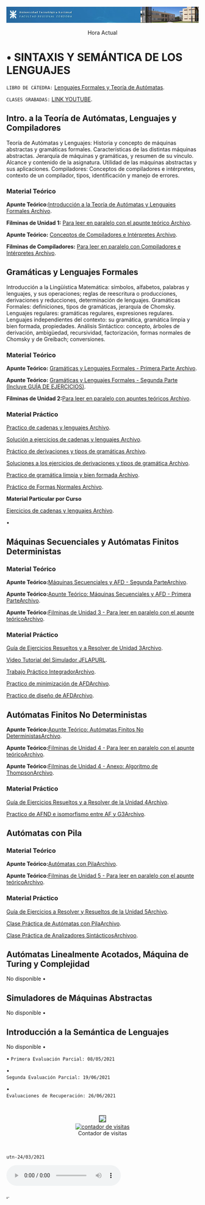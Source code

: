   
  ![Branching](https://raw.githubusercontent.com/Ismael0351/utnfrcssl/main/utnfoto.png) 
    <center><a>Hora Actual</a><a href="//24timezones.com/es_reloj/argentina_buenos_aires_hora.php" style="text-decoration: none" class="clock24" id="tz24-1617229427-cc10022-eyJob3VydHlwZSI6IjI0Iiwic2hvd2RhdGUiOiIxIiwic2hvd3NlY29uZHMiOiIxIiwic2hvd3RpbWV6b25lIjoiMSIsInR5cGUiOiJkIiwibGFuZyI6ImVzIn0=" title="hora Buenos Aires" target="_blank" rel="nofollow"></a>
<script type="text/javascript" src="//w.24timezones.com/l.js" async></script></center>



# •	 SINTAXIS Y SEMÁNTICA DE LOS LENGUAJES

  `LIBRO DE CÁTEDRA:`
<a href="https://drive.google.com/file/d/1TgE503doX8kf5ZWXt42A7V0E9gr3P9or/view?usp=sharing" target="_blank">Lenguajes Formales y Teoría de Autómatas</a>.

`CLASES GRABADAS:`
<a href="https://www.youtube.com/playlist?list=PL1Y4Ym_7DImmRgd_Xow1REUPggrb11_vg" target="_blank">LINK YOUTUBE</a>.
 
 
 
  
##  Intro. a la Teoría de Autómatas, Lenguajes y Compiladores
Teoría de Autómatas y Lenguajes: Historia y concepto de máquinas abstractas y gramáticas formales. Características de las distintas máquinas abstractas. Jerarquía de máquinas y gramáticas, y resumen de su vínculo. Alcance y contenido de la asignatura. Utilidad de las máquinas abstractas y sus aplicaciones. Compiladores: Conceptos de compiladores e intérpretes, contexto de un compilador, tipos, identificación y manejo de errores.
### Material Teórico
 **Apunte Teórico:**<a href="https://drive.google.com/file/d/1cCzcQm4-jJsiPQaWLUslvjQLAHT3q27v/view?usp=sharing" target="_blank">Introducción a la Teoría de Autómatas y Lenguajes Formales Archivo</a>.
 
 **Filminas de Unidad 1:**  <a href="https://drive.google.com/file/d/1NjxEcJFQ-TXqnUuoXpk77LkgaYhAFL5M/view?usp=sharing" target="_blank"> Para leer en paralelo con el apunte teórico Archivo</a>.
 
**Apunte Teórico:**   <a href="https://drive.google.com/file/d/1ISmHcbu52y2FHLL4TZePlxkNdmXunTpa/view?usp=sharing" target="_blank">Conceptos de Compiladores e Intérpretes Archivo</a>.

 **Filminas de Compiladores:** <a href="https://drive.google.com/file/d/1cIqLBQ62YyPkmtzfywYYJ79I5VaPTx8w/view?usp=sharing" target="_blank">Para leer en paralelo con Compiladores e Intérpretes Archivo</a>.

  
## Gramáticas y Lenguajes Formales
Introducción a la Lingüística Matemática: símbolos, alfabetos, palabras y lenguajes, y sus operaciones; reglas de reescritura o producciones, derivaciones y reducciones, determinación de lenguajes. Gramáticas Formales: definiciones, tipos de gramáticas, jerarquía de Chomsky. Lenguajes regulares: gramáticas regulares, expresiones regulares. Lenguajes independientes del contexto: su gramática, gramática limpia y bien formada, propiedades. Análisis Sintáctico: concepto, árboles de derivación, ambigüedad, recursividad, factorización, formas normales de Chomsky y de Greibach; conversiones.
### 	Material Teórico
 **Apunte Teórico:** <a href="https://www.dropbox.com/s/gevcz48jj5qbbzw/SSL_Clase03.pdf?dl=0" target="_blank">Gramáticas y Lenguajes Formales - Primera Parte Archivo</a>.
 
 **Apunte Teórico:** <a href="https://www.dropbox.com/s/5x15nx0v43czb2m/SSL-ApunteTeoricoU2-1.pdf?dl=0" target="_blank">Gramáticas y Lenguajes Formales - Segunda Parte (Incluye GUÍA DE EJERCICIOS)</a>.
 
 **Filminas de Unidad 2:**<a href="https://www.dropbox.com/s/nujtv43kc5usdjm/SSL-ApunteTeoricoU2-2.pdf?dl=0" target="_blank">Para leer en paralelo con apuntes teóricos Archivo</a>.


### 	Material Práctico
<a href="https://drive.google.com/file/d/1TlV0eMZ2MQYa34dl13Ynb6MgHmDXaPh_/view?usp=sharing" target="_blank">Practico de cadenas y lenguajes Archivo</a>.

<a href="https://drive.google.com/file/d/1LHadOW2NNhU4JFCeQ6RwI3SHhBM87Tzs/view?usp=sharing" target="_blank">Solución a ejercicios de cadenas y lenguajes Archivo</a>.

<a href="https://drive.google.com/file/d/1LHadOW2NNhU4JFCeQ6RwI3SHhBM87Tzs/view?usp=sharing" target="_blank">Práctico de derivaciones y tipos de gramáticas Archivo</a>.

<a href="https://drive.google.com/file/d/1RrR1IGxHB-1mSnJ0d_3k5_GlghxWZT0w/view?usp=sharing" target="_blank">Soluciones a los ejercicios de derivaciones y tipos de gramática Archivo</a>.

<a href="https://drive.google.com/file/d/1CsrRtO1YkPVc_5yqKsIzL-vC2zUHfC4n/view?usp=sharing" target="_blank">Practico de gramática limpia y bien formada Archivo</a>.

<a href="https://drive.google.com/file/d/1DsxUIKB3qlPo4GiBdwIy7537tsLDNW3q/view?usp=sharing" target="_blank">Práctico de Formas Normales Archivo</a>.

**Material Particular por Curso**

<a href="https://drive.google.com/file/d/16Djx1-9rIet998S2iDpudRHjYZ-kwbVm/view?usp=sharing" target="_blank">Ejercicios de cadenas y lenguajes Archivo</a>.
 
 
•	 
## Máquinas Secuenciales y Autómatas Finitos Deterministas

### 	Material Teórico

 **Apunte Teórico:**<a href="https://drive.google.com/file/d/1cmNcbJqRD9Z3ddIBNDEhSXERMXnNTlhR/view?usp=sharing" target="_blank">Máquinas Secuenciales y AFD - Segunda ParteArchivo</a>.
 
 **Apunte Teórico:**<a href="https://drive.google.com/file/d/1a8jTYou4J8zsQ_JRa1Goho4X84E6ElfJ/view?usp=sharing" target="_blank">Apunte Teórico: Máquinas Secuenciales y AFD - Primera ParteArchivo</a>.
 
  **Apunte Teórico:**<a href="https://drive.google.com/file/d/10SQoSNrTOQAHDNl-umHH3l0oaKMnIgbG/view?usp=sharing" target="_blank">Filminas de Unidad 3 - Para leer en paralelo con el apunte teóricoArchivo</a>.

### 	Material Práctico

<a href="https://drive.google.com/file/d/1Pdp_uBN8XpcRtMbzWKGaYdXgPksIF0YU/view?usp=sharing" target="_blank">Guía de Ejercicios Resueltos y a Resolver de Unidad 3Archivo</a>.

<a href="https://www.youtube.com/watch?v=I4wI0mwQYow&feature=youtu.be" target="_blank">Video Tutorial del Simulador JFLAPURL</a>.
 
<a href="https://drive.google.com/file/d/1-a0yV4ZrH2zRO7HKpxZDpsKBsZnITJV3/view?usp=sharing" target="_blank">Trabajo Práctico IntegradorArchivo</a>.

<a href="https://drive.google.com/drive/u/0/folders/1YXLNprxj09-MLUj--hTNUn1Z60fwI1Es" target="_blank">Practico de minimización de AFDArchivo</a>.
 
<a href="https://drive.google.com/file/d/1XplDix0JvIbJbX-mbPO1qN3CgdbwPb32/view?usp=sharing" target="_blank">Practico de diseño de AFDArchivo</a>.
  

## Autómatas Finitos No Deterministas
**Apunte Teórico:**<a href="https://drive.google.com/file/d/1Crot-wZBYmjaoClfZZ1yT9CkZ7BdpZrP/view?usp=sharing" target="_blank">Apunte Teórico: Autómatas Finitos No DeterministasArchivo</a>.

**Apunte Teórico:**<a href="https://drive.google.com/file/d/1xC2NpKU_i8wRFVQ7gkv73qjfkUzzKrBU/view?usp=sharing" target="_blank">Filminas de Unidad 4 - Para leer en paralelo con el apunte teóricoArchivo</a>.

**Apunte Teórico:**<a href="https://drive.google.com/file/d/1-eW06cgzpcC1UZ3tFLFnnoQpouDxrRLg/view?usp=sharing" target="_blank">Filminas de Unidad 4 - Anexo: Algoritmo de ThompsonArchivo</a>.
 
### 	Material Práctico

<a href="https://drive.google.com/file/d/1WNFyltH4j-312iyb4bdkSBkYSgLFazra/view?usp=sharing" target="_blank">Guía de Ejercicios Resueltos y a Resolver de la Unidad 4Archivo</a>.

<a href="https://drive.google.com/file/d/11NhIYnM-0cygfwSEqIwnB9IMiFccBshb/view?usp=sharing" target="_blank">Practico de AFND e isomorfismo entre AF y G3Archivo</a>.



## Autómatas con Pila
### Material Teórico
**Apunte Teórico:**<a href="https://drive.google.com/file/d/1gnavY0RQPYAzCFmtS53EBreBb894VHS7/view?usp=sharing" target="_blank">Autómatas con PilaArchivo</a>.  

**Apunte Teórico:**<a href="https://drive.google.com/file/d/100xibQV6WPC0w9fq_SOeCyBs_J7-P2n8/view?usp=sharing" target="_blank">Filminas de Unidad 5 - Para leer en paralelo con el apunte teóricoArchivo</a>. 

### 	Material Práctico

 <a href="https://drive.google.com/file/d/1iWnI4KQabfVu0K3nPLl5bMj7f8JW6Nmi/view?usp=sharing" target="_blank">Guía de Ejercicios a Resolver y Resueltos de la Unidad 5Archivo</a>.

<a href="https://drive.google.com/file/d/1HrMsxt68n5p7QcESwGECIfUa06FLWa8C/view?usp=sharing" target="_blank">Clase Práctica de Autómatas con PilaArchivo</a>.

<a href="https://drive.google.com/file/d/1xO10wbtILVOxMA_julS5dZp68UGwIGTG/view?usp=sharing" target="_blank">Clase Práctica de Analizadores SintácticosArchivoo</a>.

## Autómatas Linealmente Acotados, Máquina de Turing y Complejidad
No disponible
•	 
## Simuladores de Máquinas Abstractas
No disponible
•	 
## Introducción a la Semántica de Lenguajes
No disponible
•	 
 
•
`Primera Evaluación Parcial: 08/05/2021`


•	
`Segunda Evaluación Parcial: 19/06/2021`



•	
`Evaluaciones de Recuperación: 26/06/2021`


 


```


```


<center><img src="https://mobbyt.com/media/gallery/fc9e62695def29ccdb9eb3fed5b4c8c8/515391f9_2019-09-08-mobbyt.png" border="1" alt=" " width="280" height="280"></center>

<center><a href="http://www.websmultimedia.com/contador-de-visitas-gratis" title="Contador De Visitas Gratis">
<img style="border: 0px solid; display: inline;" alt="contador de visitas" src="http://www.websmultimedia.com/contador-de-visitas.php?id=293893"></a><br>Contador de visitas</center>
 
```


```

 
 `utn-24/03/2021`
 
 
<audio src="https://c3ny1.mediainbox.net/fmcordoba.mp3" type="audio/mp3" controls ></audio>
  

[.](./another-page.html).
